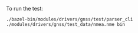 To run the test:
```
./bazel-bin/modules/drivers/gnss/test/parser_cli ./modules/drivers/gnss/test_data/nmea.nme bin
```